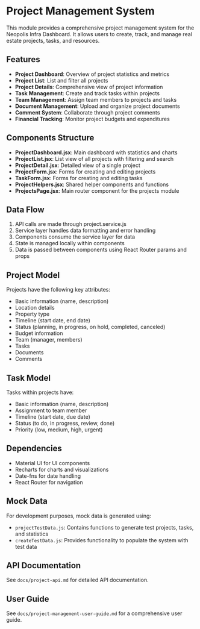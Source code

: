 # Project Management System

This module provides a comprehensive project management system for the Neopolis Infra Dashboard. It allows users to create, track, and manage real estate projects, tasks, and resources.

## Features

- **Project Dashboard**: Overview of project statistics and metrics
- **Project List**: List and filter all projects
- **Project Details**: Comprehensive view of project information
- **Task Management**: Create and track tasks within projects
- **Team Management**: Assign team members to projects and tasks
- **Document Management**: Upload and organize project documents
- **Comment System**: Collaborate through project comments
- **Financial Tracking**: Monitor project budgets and expenditures

## Components Structure

- **ProjectDashboard.jsx**: Main dashboard with statistics and charts
- **ProjectList.jsx**: List view of all projects with filtering and search
- **ProjectDetail.jsx**: Detailed view of a single project
- **ProjectForm.jsx**: Forms for creating and editing projects
- **TaskForm.jsx**: Forms for creating and editing tasks
- **ProjectHelpers.jsx**: Shared helper components and functions
- **ProjectsPage.jsx**: Main router component for the projects module

## Data Flow

1. API calls are made through project.service.js
2. Service layer handles data formatting and error handling
3. Components consume the service layer for data
4. State is managed locally within components
5. Data is passed between components using React Router params and props

## Project Model

Projects have the following key attributes:

- Basic information (name, description)
- Location details
- Property type
- Timeline (start date, end date)
- Status (planning, in progress, on hold, completed, canceled)
- Budget information
- Team (manager, members)
- Tasks
- Documents
- Comments

## Task Model

Tasks within projects have:

- Basic information (name, description)
- Assignment to team member
- Timeline (start date, due date)
- Status (to do, in progress, review, done)
- Priority (low, medium, high, urgent)

## Dependencies

- Material UI for UI components
- Recharts for charts and visualizations
- Date-fns for date handling
- React Router for navigation

## Mock Data

For development purposes, mock data is generated using:
- `projectTestData.js`: Contains functions to generate test projects, tasks, and statistics
- `createTestData.js`: Provides functionality to populate the system with test data

## API Documentation

See `docs/project-api.md` for detailed API documentation.

## User Guide

See `docs/project-management-user-guide.md` for a comprehensive user guide.
